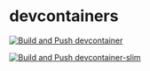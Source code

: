 # devcontainers

[![Build and Push devcontainer](https://github.com/amerintlxperts/devcontainers/actions/workflows/devcontainer.yml/badge.svg)](https://github.com/amerintlxperts/devcontainers/actions/workflows/devcontainer.yml)

[![Build and Push devcontainer-slim](https://github.com/amerintlxperts/devcontainers/actions/workflows/devcontainer-slim.yml/badge.svg)](https://github.com/amerintlxperts/devcontainers/actions/workflows/devcontainer-slim.yml)

